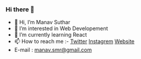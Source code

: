 ### Hi there 👋

- 👋 Hi, I’m Manav Suthar
- 👀 I’m interested in Web Developement
- 🌱 I’m currently learning React
- 📫 How to reach me :- [Twitter](https://twitter.com/RozzoMozzo) [Instagrem](https://www.instagram.com/m4n4vrex/) [Website]()
- E-mail : manav.smr@gmail.com
